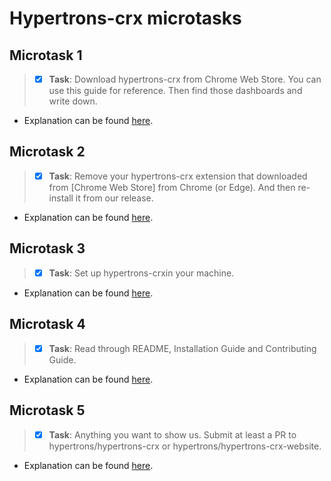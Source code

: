 # Hypertrons-crx microtasks

## Microtask 1

> - [x] **Task**: Download hypertrons-crx from Chrome Web Store. You can use this guide for reference. Then find those dashboards and write down.

- Explanation can be found [here](./microtask-1).

## Microtask 2

> - [x] **Task**: Remove your hypertrons-crx extension that downloaded from [Chrome Web Store] from Chrome (or Edge). And then re-install it from our release.

- Explanation can be found [here](./microtask-2).

## Microtask 3

> - [x] **Task**: Set up hypertrons-crxin your machine.

- Explanation can be found [here](./microtask-3).

## Microtask 4

> - [x] **Task**: Read through README, Installation Guide and Contributing Guide.

- Explanation can be found [here](./microtask-4).

## Microtask 5

> - [x] **Task**: Anything you want to show us. Submit at least a PR to hypertrons/hypertrons-crx or hypertrons/hypertrons-crx-website.

- Explanation can be found [here](./microtask-5).
